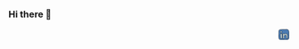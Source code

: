 <!--
**mostafa-charkazi/mostafa-charkazi** is a ✨ _special_ ✨ repository because its `README.md` (this file) appears on your GitHub profile.

Here are some ideas to get you started:

- 🔭 I’m currently working on ...
- 🌱 I’m currently learning ...
- 👯 I’m looking to collaborate on ...
- 🤔 I’m looking for help with ...
- 💬 Ask me about ...
- 📫 How to reach me: ...
- 😄 Pronouns: ...
- ⚡ Fun fact: ...
-->
### Hi there 👋

<a href="https://www.linkedin.com/in/mostafa-charkazi/">
  <img align="right" alt="Mostafa Charkazi | LinkedIn" width="21px" src="https://raw.githubusercontent.com/mostafa-charkazi/mostafa-charkazi/d0454b570724baa7cf2d2bd3b2b5f7306a619698/images/linkedin.svg" />
</a>
